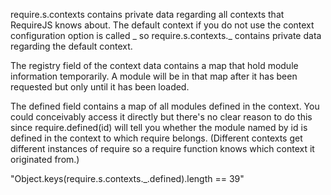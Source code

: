 require.s.contexts contains private data regarding all contexts that RequireJS knows about. The default context if you do not use the context configuration option is called _ so require.s.contexts._ contains private data regarding the default context.

The registry field of the context data contains a map that hold module information temporarily. A module will be in that map after it has been requested but only until it has been loaded.

The defined field contains a map of all modules defined in
the context. You could conceivably access it directly but there's no clear reason to do this since require.defined(id) will tell you whether the module named by id is defined in the context to which require belongs. (Different contexts get different instances of require so a require function knows which context it originated from.)

"Object.keys(require.s.contexts._.defined).length == 39"